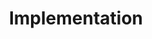 ---
title: Implementation
week: 13
dates: 
- 2023-04-25
- 2023-04-27
current: false
unit: 3
project: project3
reading:
- zuboff
day1:
- Small Group Crits
day2:
- Small Group Crits
hw:
- 'Project 3: Implementation'
- 'Project 3: Implementation'
---